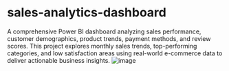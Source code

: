 # sales-analytics-dashboard
A comprehensive Power BI dashboard analyzing sales performance, customer demographics, product trends, payment methods, and review scores. This project explores monthly sales trends, top-performing categories, and low satisfaction areas using real-world e-commerce data to deliver actionable business insights.
![image](https://github.com/user-attachments/assets/28c847c6-5ced-4cae-bc6d-9c0e188899e3)

